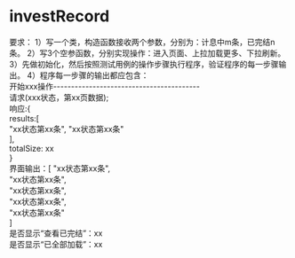 # investRecord
要求： 1）写一个类，构造函数接收两个参数，分别为：计息中m条，已完结n条。 
2）写3个空参函数，分别实现操作：进入页面、上拉加载更多、下拉刷新。 
3）先做初始化，然后按照测试用例的操作步骤执行程序，验证程序的每一步骤输出。 
4）程序每一步骤的输出都应包含：    
开始xxx操作-----------------------------------------    
请求(xxx状态，第xx页数据);    
响应:{     
results:[     
  "xx状态第xx条",
  "xx状态第xx条"     
],     
totalSize: xx    
}    
界面输出：[
  "xx状态第xx条",     
  "xx状态第xx条",     
  "xx状态第xx条",     
  "xx状态第xx条",     
  "xx状态第xx条"    
]    
是否显示“查看已完结”：xx    
是否显示“已全部加载”：xx
